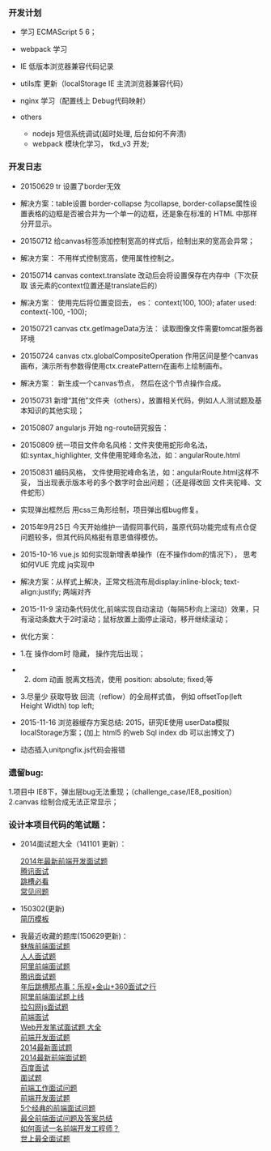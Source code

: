 ### 开发计划
* 学习 ECMAScript 5 6；
* webpack 学习
* IE 低版本浏览器兼容代码记录
* utils库 更新（localStorage IE 主流浏览器兼容代码）
* nginx 学习（配置线上 Debug代码映射）

* others
  * nodejs 短信系统调试(超时处理, 后台如何不奔溃)
  * webpack 模块化学习， tkd_v3 开发;

### 开发日志

* 20150629 tr 设置了border无效
* 解决方案：table设置 border-collapse 为collapse, border-collapse属性设置表格的边框是否被合并为一个单一的边框，还是象在标准的 HTML 中那样分开显示。

* 20150712 给canvas标签添加控制宽高的样式后，绘制出来的宽高会异常；
* 解决方案： 不用样式控制宽高，使用属性控制之。

* 20150714 canvas context.translate 改动后会将设置保存在内存中（下次获取 该元素的context位置还是translate后的）
* 解决方案： 使用完后将位置变回去， es： context(100, 100); afater used: context(-100, -100);

* 20150721 canvas ctx.getImageData方法： 读取图像文件需要tomcat服务器环境
* 20150724 canvas ctx.globalCompositeOperation 作用区间是整个canvas画布，演示所有参数得使用ctx.createPattern在画布上绘制画布。
* 解决方案： 新生成一个canvas节点， 然后在这个节点操作合成。

* 20150731 新增“其他”文件夹（others），放置相关代码，例如人人测试题及基本知识的其他实现；

* 20150807 angularjs 开始 ng-route研究报告：

* 20150809 统一项目文件命名风格：文件夹使用蛇形命名法，如:syntax_highlighter, 文件使用驼峰命名法，如：angularRoute.html

* 20150831 编码风格， 文件使用驼峰命名法，如：angularRoute.html这样不妥， 当出现表示版本号的多个数字时会出问题；（还是得改回 文件夹驼峰、文件蛇形）

* 实现弹出框然后 用css三角形绘制，项目弹出框bug修复。
* 2015年9月25日 今天开始维护一请假同事代码，虽原代码功能完成有点仓促问题较多，但其代码风格挺有意思值得模仿。

* 2015-10-16 vue.js 如何实现新增表单操作（在不操作dom的情况下）， 思考如何VUE 完成 jq实现中
* 解决方案：从样式上解决，正常文档流布局display:inline-block; text-align:justify; 两端对齐

* 2015-11-9 滚动条代码优化,前端实现自动滚动（每隔5秒向上滚动）效果，只有滚动条数大于2时滚动；鼠标放置上面停止滚动，移开继续滚动；
* 优化方案：
* 1.在 操作dom时 隐藏， 操作完后出现；
* 2. dom 动画 脱离文档流，使用 position: absolute; fixed;等
* 3.尽量少 获取导致 回流（reflow）的全局样式值， 例如 offsetTop(left Height Width)  top left;  

* 2015-11-16 浏览器缓存方案总结: 2015，研究IE使用 userData模拟localStorage方案；(加上 html5 的web Sql index db 可以出博文了)
* 动态插入unitpngfix.js代码会报错


### 遗留bug:
1.项目中 IE8下，弹出层bug无法重现；（challenge_case/IE8_position）
2.canvas 绘制合成无法正常显示；

### 设计本项目代码的笔试题：

* 2014面试题大全（141101 更新）：
  
  [2014年最新前端开发面试题](http://clisvoi.blog.163.com/blog/static/2014980502014327104119515/)  
  [腾讯面试](http://www.w3cfuns.com/article-5598237-1-1.html)  
  [跳槽必看](http://developer.51cto.com/art/201202/314618.htm)  
  [常见问题](http://www.csdn.net/article/2012-10-18/2810902-Front-end-Developer-Interview-Questions)  

* 150302(更新)  
  [简历模板](https://github.com/hacke2/ResumeSample)


* 我最近收藏的题库(150629更新)：  
  [魅族前端面试题](http://weibo.com/p/1001603857375168721423)  
  [人人面试题](http://www.w3cfuns.com/thread-5591957-1-1.html)  
  [阿里前端面试题](http://www.w3cfuns.com/thread-5598563-2-1.html)  
  [腾讯面试题](http://www.w3cfuns.com/article-5599657-1-1.html)   
  [年后跳槽那点事：乐视+金山+360面试之行](http://www.cnblogs.com/lvdabao/p/3660707.html)  
  [阿里前端面试题上线](http://fatesinger.com/2722.html)  
  [拉勾网js面试题](http://www.cnblogs.com/52cik/p/js-question-lg.html)  
  [前端面试](http://www.cnblogs.com/allenxing/p/3724382.html)  
  [Web开发笔试面试题 大全](http://mianshiti.diandian.com/)  
  [前端开发面试题](http://segmentfault.com/a/1190000000465431)  
  [2014最新面试题](http://www.html-js.com/article/1743)  
  [2014最新前端面试题](https://github.com/markyun/My-blog/tree/master/Front-end-Developer-Questions)  
  [百度面试](https://github.com/fex-team/interview-questions)  
  [面试题](http://www.w3cfuns.com/forum.php?mod=forumdisplay&fid=51&filter=typeid&typeid=177)  
  [前端工作面试问题](https://github.com/darcyclarke/Front-end-Developer-Interview-Questions/tree/master/Chinese)  
  [前端开发面试题](http://segmentfault.com/a/1190000000465431)  
  [5个经典的前端面试问题](http://ourjs.com/detail/5%E4%B8%AA%E7%BB%8F%E5%85%B8%E7%9A%84%E5%89%8D%E7%AB%AF%E9%9D%A2%E8%AF%95%E9%97%AE%E9%A2%98)  
  [最全前端面试问题及答案总结](http://segmentfault.com/a/1190000002562454)  
  [如何面试一名前端开发工程师？](http://www.html-js.com/article/Large-search-front-team-column%202961)  
  [世上最全面试题](https://github.com/hawx1993/Front-end-Interview-questions)  